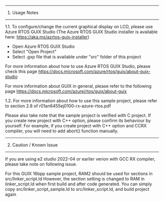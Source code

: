 ---------------
1. Usage Notes
---------------
1.1. To configure/change the current graphical display on LCD, please use Azure RTOS GUIX Studio
(The Azure RTOS GUIX Studio installer is available here: https://aka.ms/azrtos-guix-installer)
- Open Azure RTOS GUIX Studio
- Select "Open Project"
- Select .gxp file that is available under "src" folder of this project

For more information about how to use Azure RTOS GUIX Studio, please check this page
https://docs.microsoft.com/azure/rtos/guix/about-guix-studio

For more information about GUIX in general, please refer to the following page
https://docs.microsoft.com/azure/rtos/guix/about-guix

1.2. For more information about how to use this sample project, 
please refer to section 2.8 of r01an6455ej0100-rx-azure-rtos.pdf

Please also take note that the sample project is verified with C project.
If you create new project with C++ option, please confirm its behaviour by yourself.
For example, if you create project with C++ option and CCRX compiler, you will need to add abort() function manually.


------------------------
2. Caution / Known Issue
------------------------
If you are using e2 studio 2022-04 or earlier verion with GCC RX compiler, please take note on following issue.

For this GUIX 16bpp sample project, RAM2 should be used for sections in src/linker_script.ld
However, the section setting is changed to RAM in linker_script.ld when first build and after code generated.
You can simply copy src/linker_script_sample.ld to src/linker_script.ld, and build project again
